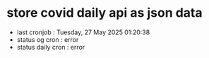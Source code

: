 # store covid daily api as json data

- last cronjob : Tuesday, 27 May 2025 01:20:38
- status og cron : error
- status daily cron : error
      
      